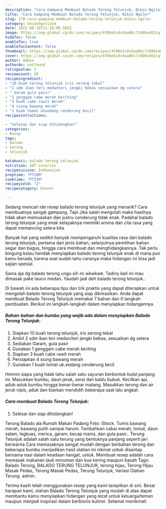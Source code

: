 ```yaml
---
description: "Cara Gampang Membuat Balado Terong Telunjuk, Bikin Ngiler"
title: "Cara Gampang Membuat Balado Terong Telunjuk, Bikin Ngiler"
slug: 170-cara-gampang-membuat-balado-terong-telunjuk-bikin-ngiler
category: Uncategorized
date: 2022-08-16T11:10:09.565Z
image: https://img-global.cpcdn.com/recipes/4f86e5c0c6aa86c7/680x482cq70/balado-terong-telunjuk-foto-resep-utama.jpg
hideToc: false
enableToc: true
enableTocContent: false
thumbnail: https://img-global.cpcdn.com/recipes/4f86e5c0c6aa86c7/680x482cq70/balado-terong-telunjuk-foto-resep-utama.jpg
cover: https://img-global.cpcdn.com/recipes/4f86e5c0c6aa86c7/680x482cq70/balado-terong-telunjuk-foto-resep-utama.jpg
author: Admin
authorAv: notfound
ratingvalue: 3
reviewcount: 20
recipeingredient:
- "10 buah terong telunjuk iris serong tebal"
- "2 sdm ikan teri medanteri jengki bebas sesuaikan dg selera"
- " Garam gula pasir"
- "1 genggam cabe merah keriting"
- "3 buah cabe rawit merah"
- "4 siung bawang merah"
- "1 buah tomat uksedang cenderung kecil"
recipeinstructions:

- "Selesai dan siap dihidangkan!"
categories:
- Resep
tags:
- balado
- terong
- telunjuk

katakunci: balado terong telunjuk 
nutrition: 207 calories
recipecuisine: Indonesian
preptime: "PT28M"
cooktime: "PT31M"
recipeyield: "2"
recipecategory: Dinner

---
```



Sedang mencari ide resep balado terong telunjuk yang menarik? Cara membuatnya sangat gampang. Tapi Jika salah mengolah maka hasilnya tidak akan memuaskan dan justru cenderung tidak enak. Padahal balado terong telunjuk yang enak selayaknya memiliki aroma dan cita rasa yang dapat memancing selera kita.


Banyak hal yang sedikit banyak mempengaruhi kualitas rasa dari balado terong telunjuk, pertama dari jenis bahan, selanjutnya pemilihan bahan segar dan bagus, hingga cara membuat dan menghidangkannya. Tak perlu bingung kalau hendak menyiapkan balado terong telunjuk enak di mana pun kamu berada, karena asal sudah tahu caranya maka hidangan ini bisa jadi sajian spesial.

Sama aja dg balado terong ungu sih ini wkwkwk. Tadiny beli ini mau dimasak pake tauco medan. Yaudah jadi deh balado terong telunjuk..


Di bawah ini ada beberapa tips dan trik praktis yang dapat diterapkan untuk mengolah balado terong telunjuk yang siap dikreasikan. Anda dapat membuat Balado Terong Telunjuk memakai 7 bahan dan 0 langkah pembuatan. Berikut ini langkah-langkah dalam menyiapkan hidangannya.

<!--inarticleads1-->

##### Bahan-bahan dan bumbu yang wajib ada dalam menyiapkan Balado Terong Telunjuk:

1. Siapkan 10 buah terong telunjuk, iris serong tebal
1. Ambil 2 sdm ikan teri medan/teri jengki bebas, sesuaikan dg selera
1. Sediakan  Garam, gula pasir
1. Gunakan 1 genggam cabe merah keriting
1. Siapkan 3 buah cabe rawit merah
1. Persiapkan 4 siung bawang merah
1. Gunakan 1 buah tomat uk.sedang cenderung kecil


Hmmm siapa yang tidak tahu salah satu sayuran berbentuk bulat panjang ini. Masukkan bumbu, daun jeruk, serai dan kaldu bubuk. Kecilkan api, aduk-aduk bumbu hingga benar-benar matang. Masukkan terong dan air jeruk nipis, aduk dan biarkan mendidih beberapa saat lalu angkat. 

<!--inarticleads2-->

##### Cara membuat Balado Terong Telunjuk:


1. Selesai dan siap dihidangkan!

Terong Balado ala Rumah Makan Padang Foto: iStock. Tumis bawang merah, bawang putih sampai harum. Tambahkan cabai merah, tomat, daun salam, legkuas, merica, garam, kecap manis, dan gula pasir.. Terung Telunjuk adalah salah satu terung yang bentuknya panjang seperti jari berwarna Cara memasaknya sangat mudah dengan berbahan terong dan beberapa bumbu menjadikan hasil olahan ini nikmat untuk disantap bersama nasi dalam keadaan hangat, untuk. Membuat resep adalah cara memasak makanan lauk minuman dan kue kering maupun basah Tags: Balado Terong, BALADO TERUNG TELUNJUK, terong hijau, Terong HIjau Masak Pedas, Terong Masak Pedas, Terung Telunjuk, Variasi Olahan Terung. admin. 

Terima kasih telah menggunakan resep yang kami tampilkan di sini. Besar harapan kami, olahan Balado Terong Telunjuk yang mudah di atas dapat membantu kamu menyiapkan hidangan yang lezat untuk keluarga/teman maupun menjadi inspirasi dalam berbisnis kuliner. Selamat menikmati
